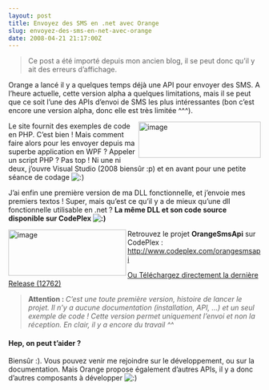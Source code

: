 ```yaml
---
layout: post
title: Envoyez des SMS en .net avec Orange
slug: envoyez-des-sms-en-net-avec-orange
date: 2008-04-21 21:17:00Z
---
```


<blockquote>   <p>Ce post a été importé depuis mon ancien blog, il se peut donc qu’il y ait des erreurs d’affichage.</p> </blockquote>  <p>Orange a lancé il y a quelques temps déjà une API pour envoyer des SMS. A l’heure actuelle, cette version alpha a quelques limitations, mais il se peut que ce soit l’une des APIs d’envoi de SMS les plus intéressantes (bon c’est encore une version alpha, donc elle est très limitée ^^^).</p>  <p><a href="http://www.maneu.fr/wp-content/uploads/2008/04/image1.png"><img border="0" alt="image" align="right" src="http://www.maneu.fr/wp-content/uploads/2008/04/image-thumb.png" width="244" height="72" /></a>Le site fournit des exemples de code en PHP. C’est bien ! Mais comment faire alors pour les envoyer depuis ma superbe application en WPF ? Appeler un script PHP ? Pas top ! Ni une ni deux, j’ouvre Visual Studio (2008 biensûr :p) et en avant pour une petite séance de codage <img alt=":)" src="http://www.maneu.fr/wp-includes/images/smilies/icon_smile.gif" /></p>  <p>J’ai enfin une première version de ma DLL fonctionnelle, et j’envoie mes premiers textos ! Super, mais qu’est ce qu’il y a de mieux qu’une dll fonctionnelle utilisable en .net ? <strong>La même DLL et son code source disponible sur CodePlex <img alt=":)" src="http://www.maneu.fr/wp-includes/images/smilies/icon_smile.gif" /></strong></p>  <p><a href="http://www.maneu.fr/wp-content/uploads/2008/04/image2.png"><img border="0" alt="image" align="left" src="http://www.maneu.fr/wp-content/uploads/2008/04/image-thumb1.png" width="235" height="92" /></a></p>  <p>Retrouvez le projet <strong>OrangeSmsApi</strong> sur CodePlex :    <br /><a href="http://www.codeplex.com/orangesmsapi">http://www.codeplex.com/orangesmsapi</a></p>  <p><a href="https://www.codeplex.com/Release/ProjectReleases.aspx?ProjectName=orangesmsapi&amp;ReleaseId=12762">Ou Téléchargez directement la dernière Release (12762)</a></p>  <blockquote>   <p><strong>Attention : </strong><em>C’est une toute première version, histoire de lancer le projet. Il n’y a aucune documentation (installation, API, …) et un seul exemple de code ! Cette version permet uniquement l’envoi et non la réception. En clair, il y a encore du travail ^^</em></p> </blockquote>  <h4>Hep, on peut t’aider ?</h4>  <p>Biensûr :). Vous pouvez venir me rejoindre sur le développement, ou sur la documentation. Mais Orange propose également d’autres APIs, il y a donc d’autres composants à développer <img alt=":)" src="http://www.maneu.fr/wp-includes/images/smilies/icon_smile.gif" /></p>
